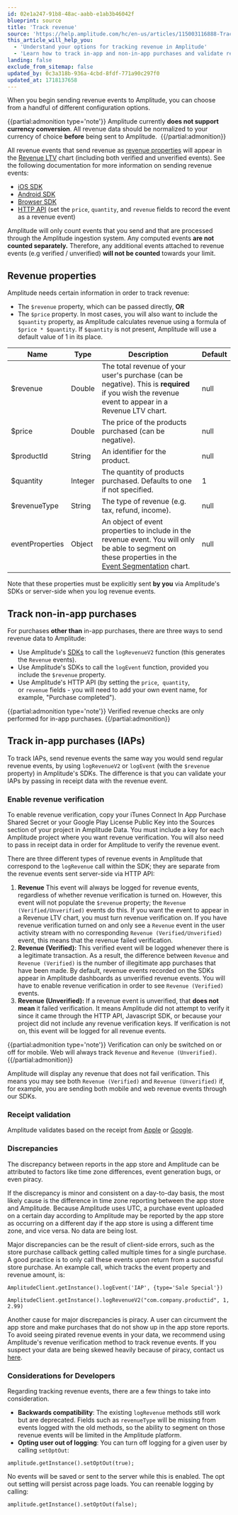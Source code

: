 ```yaml
---
id: 02e1a247-91b8-48ac-aabb-e1ab3b46042f
blueprint: source
title: 'Track revenue'
source: 'https://help.amplitude.com/hc/en-us/articles/115003116888-Track-revenue'
this_article_will_help_you:
  - 'Understand your options for tracking revenue in Amplitude'
  - 'Learn how to track in-app and non-in-app purchases and validate revenue data'
landing: false
exclude_from_sitemap: false
updated_by: 0c3a318b-936a-4cbd-8fdf-771a90c297f0
updated_at: 1718137658
---
```

When you begin sending revenue events to Amplitude, you can choose from a handful of different configuration options.

{{partial:admonition type='note'}}
Amplitude currently **does not support currency conversion**. All revenue data should be normalized to your currency of choice **before** being sent to Amplitude. 
{{/partial:admonition}}

All revenue events that send revenue as [revenue properties](#revenue-properties) will appear in the [Revenue LTV](/docs/analytics/charts/revenue-ltv/revenue-ltv-track-new-user-monetization) chart (including both verified and unverified events). See the following documentation for more information on sending revenue events:

* [iOS SDK](/docs/sdks/analytics/ios/ios-swift-sdk)
* [Android SDK](/docs/sdks/analytics/android/android-kotlin-sdk)
* [Browser SDK](/docs/sdks/analytics/browser/browser-sdk-2)
* [HTTP API](/docs/apis/analytics/http-v2) (set the `price`, `quantity`, and `revenue` fields to record the event as a revenue event)

Amplitude will only count events that you send and that are processed through the Amplitude ingestion system. Any computed events **are not counted separately.** Therefore, any additional events attached to revenue events (e.g verified / unverified) **will not be counted** towards your limit.

## Revenue properties

Amplitude needs certain information in order to track revenue:

* The `$revenue` property, which can be passed directly, **OR**
* The `$price` property. In most cases, you will also want to include the `$quantity` property, as Amplitude calculates revenue using a formula of `$price * $quantity`. If `$quantity` is not present, Amplitude will use a default value of 1 in its place.

| **Name** | **Type** | **Description** | **Default** |
| --- | --- | --- | --- |
| $revenue | Double | The total revenue of your user's purchase (can be negative). This is **required** if you wish the revenue event to appear in a Revenue LTV chart. | null |
| $price | Double | The price of the products purchased (can be negative).  | null |
| $productId | String | An identifier for the product. | null |
| $quantity | Integer | The quantity of products purchased. Defaults to one if not specified. | 1 |
| $revenueType | String | The type of revenue (e.g. tax, refund, income). | null |
| eventProperties | Object | An object of event properties to include in the revenue event. You will only be able to segment on these properties in the [Event Segmentation](/docs/analytics/charts/event-segmentation) chart. | null |

Note that these properties must be explicitly sent **by you** via Amplitude's SDKs or server-side when you log revenue events.

## Track non-in-app purchases

For purchases **other than** in-app purchases, there are three ways to send revenue data to Amplitude:

* Use Amplitude's [SDKs](/docs/sdks/analytics) to call the `logRevenueV2` function (this generates the `Revenue` events).
* Use Amplitude's SDKs to call the `logEvent` function, provided you include the `$revenue` property.
* Use Amplitude's HTTP API (by setting the `price`,  `quantity`, or `revenue` fields - you will need to add your own event name, for example, "Purchase completed").

{{partial:admonition type='note'}}
Verified revenue checks are only performed for in-app purchases.
{{/partial:admonition}}

## Track in-app purchases (IAPs)

To track IAPs, send revenue events the same way you would send regular revenue events, by using `logRevenueV2` or `logEvent` (with the `$revenue` property) in Amplitude's SDKs. The difference is that you can validate your IAPs by passing in receipt data with the revenue event.

### Enable revenue verification

To enable revenue verification, copy your iTunes Connect In App Purchase Shared Secret or your Google Play License Public Key into the Sources section of your project in Amplitude Data. You must include a key for each Amplitude project where you want revenue verification. You will also need to pass in receipt data in order for Amplitude to verify the revenue event.

There are three different types of revenue events in Amplitude that correspond to the `logRevenue` call within the SDK; they are separate from the revenue events sent server-side via HTTP API:

1. **Revenue** This event will always be logged for revenue events, regardless of whether revenue verification is turned on. However, this event will not populate the `$revenue` property; the `Revenue (Verified/Unverified)` events do this. If you want the event to appear in a Revenue LTV chart, you must turn revenue verification on. If you have revenue verification turned on and only see a `Revenue` event in the user activity stream with no corresponding `Revenue (Verified/Unverified)` event, this means that the revenue failed verification.
2. **Revenue (Verified):** This verified event will be logged whenever there is a legitimate transaction. As a result, the difference between `Revenue` and `Revenue (Verified)` is the number of illegitimate app purchases that have been made. By default, revenue events recorded on the SDKs appear in Amplitude dashboards as unverified revenue events. You will have to enable revenue verification in order to see `Revenue (Verified)` events.
3. **Revenue (Unverified):** If a revenue event is unverified, that **does not mean** it failed verification. It means Amplitude did not attempt to verify it since it came through the HTTP API, Javascript SDK, or because your project did not include any revenue verification keys. If verification is not on, this event will be logged for all revenue events.

{{partial:admonition type='note'}}
Verification can only be switched on or off for mobile. Web will always track `Revenue` and `Revenue (Unverified)`.
{{/partial:admonition}}

Amplitude will display any revenue that does not fail verification. This means you may see both `Revenue (Verified)` and `Revenue (Unverified)` if, for example, you are sending both mobile and web revenue events through our SDKs.

### Receipt validation

Amplitude validates based on the receipt from [Apple](https://developer.apple.com/library/content/releasenotes/General/ValidateAppStoreReceipt/Chapters/ValidateRemotely.html#//apple_ref/doc/uid/TP40010573-CH104-SW1) or [Google](https://developer.android.com/google/play/billing/billing_integrate.html#Purchase).

### Discrepancies

The discrepancy between reports in the app store and Amplitude can be attributed to factors like time zone differences, event generation bugs, or even piracy.

If the discrepancy is minor and consistent on a day-to-day basis, the most likely cause is the difference in time zone reporting between the app store and Amplitude. Because Amplitude uses UTC, a purchase event uploaded on a certain day according to Amplitude may be reported by the app store as occurring on a different day if the app store is using a different time zone, and vice versa. No data are being lost.

Major discrepancies can be the result of client-side errors, such as the store purchase callback getting called multiple times for a single purchase. A good practice is to only call these events upon return from a successful store purchase. An example call, which tracks the event property and revenue amount, is:

```
AmplitudeClient.getInstance().logEvent('IAP', {type='Sale Special'})

```

```
AmplitudeClient.getInstance().logRevenueV2("com.company.productid", 1, 2.99)

```

Another cause for major discrepancies is piracy. A user can circumvent the app store and make purchases that do not show up in the app store reports. To avoid seeing pirated revenue events in your data, we recommend using Amplitude's revenue verification method to track revenue events. If you suspect your data are being skewed heavily because of piracy, contact us [here](https://help.amplitude.com/hc/en-us/requests/new).

### Considerations for Developers

Regarding tracking revenue events, there are a few things to take into consideration. 

* **Backwards compatibility**: The existing `logRevenue` methods still work but are deprecated. Fields such as `revenueType` will be missing from events logged with the old methods, so the ability to segment on those revenue events will be limited in the Amplitude platform.
* **Opting user out of logging**: You can turn off logging for a given user by calling `setOptOut`:

```
amplitude.getInstance().setOptOut(true);

```

No events will be saved or sent to the server while this is enabled. The opt out setting will persist across page loads. You can reenable logging by calling:

```
amplitude.getInstance().setOptOut(false);

```